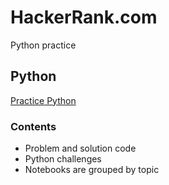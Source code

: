# HackerRank.com
Python practice

## Python
[Practice Python](https://www.hackerrank.com/domains/python)

### Contents
- Problem and solution code
- Python challenges
- Notebooks are grouped by topic

